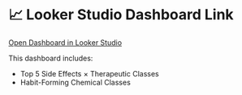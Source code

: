 # 📈 Looker Studio Dashboard Link

[Open Dashboard in Looker Studio](https://lookerstudio.google.com/reporting/3ff1c6bd-2d42-47a1-b7f6-763b083788df)

This dashboard includes:
- Top 5 Side Effects × Therapeutic Classes
- Habit-Forming Chemical Classes
